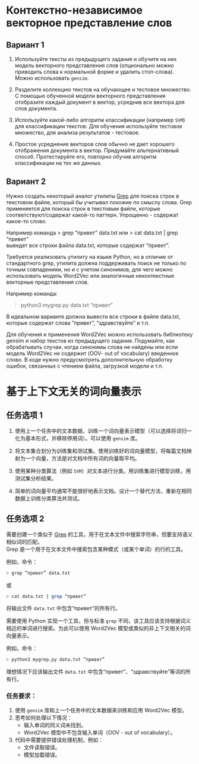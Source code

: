 
# Контекстно-независимое векторное представление слов 

## Вариант 1

1. Используйте тексты из предыдущего задания и обучите на них модель векторного представления слов (опционально можно приводить слова к нормальной форме и удалить стоп-слова). Можно использовать `gensim`.

2. Разделите коллекцию текстов на обучающее и тестовое множество. С помощью обученной модели векторного представления отобразите каждый документ в вектор, усреднив все вектора для слов документа. 

3. Используйте какой-либо алгоритм классификации (например `SVM`) для классификации текстов. Для обучения используйте тестовое множество, для анализа результатов - тестовое.

4. Простое усреднение векторов слов обычно не дает хорошего отображения документа в вектор. Придумайте альтернативный способ. Протестируйте его, повторно обучив алгоритм классификации на тех же данных. 

## Вариант 2

Нужно создать некоторый аналог утилиты [Grep](https://ru.wikipedia.org/wiki/Grep) для поиска строк в текстовом файле, который бы учитывал похожие по смыслу слова.
Grep применяется для поиска строк в текстовым файле, которые соответствуют/содержат какой-то паттерн.  Упрощенно - содержат какое-то слово.

Например команда
	> grep “привет” data.txt
 или
    > cat data.txt | grep “привет”     
выведет все строки файла data.txt, которые содержат “привет”.

Требуется реализовать утилиту на языке Python,  но в отличие от стандартного grep, утилита должна поддерживать поиск не только по точным совпадениям, но и с учетом  синонимов, для чего можно использовать модель Word2Vec или аналогичные неконтекстные векторные представления слов.

Например команда:
> python3 mygrep.py data.txt “привет”

В идеальном варианте должна вывести все строки в файле data.txt, которые содержат слова “привет”, “здравствуйте” и т.п.

Для обучения и применения Word2Vec можно использовать библиотеку gensim и набор текстов из предыдущего задания. Подумайте, как обрабатывать случаи, когда синонимы слова не найдены или если модель Word2Vec не содержит (OOV- out of vocabulary) введенное слово. В коде нужно предусмотреть дополнительную обработку ошибок, связанных с чтением файла, загрузкой модели и т.п.



# 基于上下文无关的词向量表示

## 任务选项 1

1. 使用上一个任务中的文本数据，训练一个词向量表示模型（可以选择将词归一化为基本形式，并移除停用词）。可以使用 `gensim` 库。

2. 将文本集合划分为训练集和测试集。使用训练好的词向量模型，将每篇文档映射为一个向量，方法是对文档中所有词的向量取平均。

3. 使用某种分类算法（例如 `SVM`）对文本进行分类。用训练集进行模型训练，用测试集分析结果。

4. 简单的词向量平均通常不能很好地表示文档。设计一个替代方法，重新在相同数据上训练分类算法并测试。

## 任务选项 2

需要创建一个类似于 [Grep](https://ru.wikipedia.org/wiki/Grep) 的工具，用于在文本文件中搜索字符串，但要支持语义相似词的匹配。  
Grep 是一个用于在文本文件中搜索包含某种模式（或某个单词）的行的工具。  

例如，命令：
```bash
> grep “привет” data.txt
```
或
```bash
> cat data.txt | grep “привет”
```
将输出文件 `data.txt` 中包含“привет”的所有行。

需要使用 Python 实现一个工具，但与标准 `grep` 不同，该工具应该支持根据词义相近的单词进行搜索。为此可以使用 Word2Vec 模型或类似的非上下文相关的词向量表示。

例如，命令：
```bash
> python3 mygrep.py data.txt “привет”
```
理想情况下应该输出文件 `data.txt` 中包含“привет”、“здравствуйте”等词的所有行。

### 任务要求：
1. 使用 `gensim` 库和上一个任务中的文本数据来训练和应用 Word2Vec 模型。
2. 思考如何处理以下情况：
   - 输入单词的同义词未找到。
   - Word2Vec 模型中不包含输入单词（OOV - out of vocabulary）。
3. 代码中需要提供错误处理机制，例如：
   - 文件读取错误。
   - 模型加载错误。